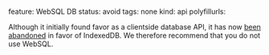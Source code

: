 feature: WebSQL DB
status: avoid
tags: none
kind: api
polyfillurls:

Although it initially found favor as a clientside database API, it has now [been abandoned](http://www.w3.org/TR/webdatabase/#status-of-this-document) in favor of IndexedDB. We therefore recommend that you do not use WebSQL. 
